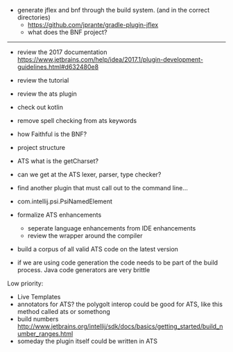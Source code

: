 * generate jflex and bnf through the build system. (and in the correct directories)
  * https://github.com/jprante/gradle-plugin-jflex
  * what does the BNF project?

---
* review the 2017 documentation https://www.jetbrains.com/help/idea/2017.1/plugin-development-guidelines.html#d632480e8
* review the tutorial
* review the ats plugin
* check out kotlin


* remove spell checking from ats keywords

* how Faithful is the BNF?
* project structure
* ATS what is the getCharset?
* can we get at the ATS lexer, parser, type checker?
* find another plugin that must call out to the command line...
* com.intellij.psi.PsiNamedElement

* formalize ATS enhancements
  * seperate language enhancements from IDE enhancements
  * review the wrapper around the compiler
* build a corpus of all valid ATS code on the latest version
* if we are using code generation the code needs to be part of the build process. Java code generators are very brittle


Low priority:
* Live Templates
* annotators for ATS? the polygolt interop could be good for ATS, like this method called ats or somethong
* build numbers http://www.jetbrains.org/intellij/sdk/docs/basics/getting_started/build_number_ranges.html
* someday the plugin itself could be written in ATS
